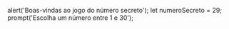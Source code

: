 
alert('Boas-vindas ao jogo do número secreto'); 
let numeroSecreto = 29;
prompt('Escolha um número entre 1 e 30');

